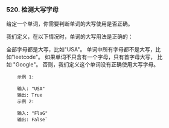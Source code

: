 ### 520. 检测大写字母


给定一个单词，你需要判断单词的大写使用是否正确。

我们定义，在以下情况时，单词的大写用法是正确的：

全部字母都是大写，比如"USA"。
单词中所有字母都不是大写，比如"leetcode"。
如果单词不只含有一个字母，只有首字母大写， 比如 "Google"。
否则，我们定义这个单词没有正确使用大写字母。

```
    示例 1:
    
    输入: "USA"
    输出: True
    示例 2:
    
    输入: "FlaG"
    输出: False`
```